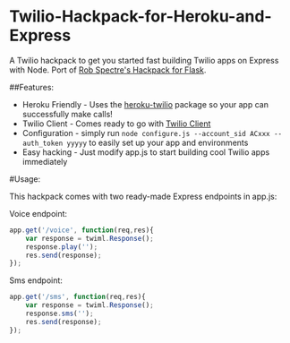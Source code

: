 Twilio-Hackpack-for-Heroku-and-Express
======================================

A Twilio hackpack to get you started fast building Twilio apps on Express with Node. 
Port of [Rob Spectre's Hackpack for Flask](http://github.com/robspectre/twilio-hackpack-for-heroku-and-flask).

##Features:
* Heroku Friendly - Uses the [heroku-twilio](http://github.com/cewendel/heroku-twilio) package so your app can successfully make calls! 
* Twilio Client - Comes ready to go with [Twilio Client](htt://twilio.com/client)
* Configuration - simply run `node configure.js --account_sid ACxxx --auth_token yyyyy`
to easily set up your app and environments
* Easy hacking - Just modify app.js to start building cool Twilio apps immediately 

#Usage:

This hackpack comes with two ready-made Express endpoints in app.js:

Voice endpoint:
```javascript
app.get('/voice', function(req,res){
	var response = twiml.Response();
	response.play('');
	res.send(response);
});
```
Sms endpoint:
```javascript
app.get('/sms', function(req,res){
	var response = twiml.Response();
	response.sms('');
	res.send(response);
});
```
